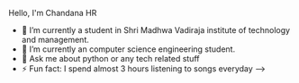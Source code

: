 Hello, I'm Chandana HR
- 🔭 I’m currently a student in Shri Madhwa Vadiraja institute of technology and management.
- 🌱 I’m currently an computer science engineering student.
- 💬 Ask me about python or any tech related stuff
- ⚡ Fun fact: I spend almost 3 hours listening to songs everyday
-->
